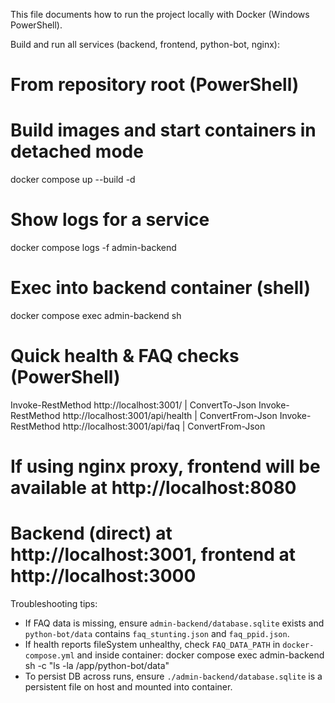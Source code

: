 This file documents how to run the project locally with Docker (Windows PowerShell).

Build and run all services (backend, frontend, python-bot, nginx):

# From repository root (PowerShell)

# Build images and start containers in detached mode

docker compose up --build -d

# Show logs for a service

docker compose logs -f admin-backend

# Exec into backend container (shell)

docker compose exec admin-backend sh

# Quick health & FAQ checks (PowerShell)

Invoke-RestMethod http://localhost:3001/ | ConvertTo-Json
Invoke-RestMethod http://localhost:3001/api/health | ConvertFrom-Json
Invoke-RestMethod http://localhost:3001/api/faq | ConvertFrom-Json

# If using nginx proxy, frontend will be available at http://localhost:8080

# Backend (direct) at http://localhost:3001, frontend at http://localhost:3000

Troubleshooting tips:

- If FAQ data is missing, ensure `admin-backend/database.sqlite` exists and `python-bot/data` contains `faq_stunting.json` and `faq_ppid.json`.
- If health reports fileSystem unhealthy, check `FAQ_DATA_PATH` in `docker-compose.yml` and inside container:
  docker compose exec admin-backend sh -c "ls -la /app/python-bot/data"
- To persist DB across runs, ensure `./admin-backend/database.sqlite` is a persistent file on host and mounted into container.
